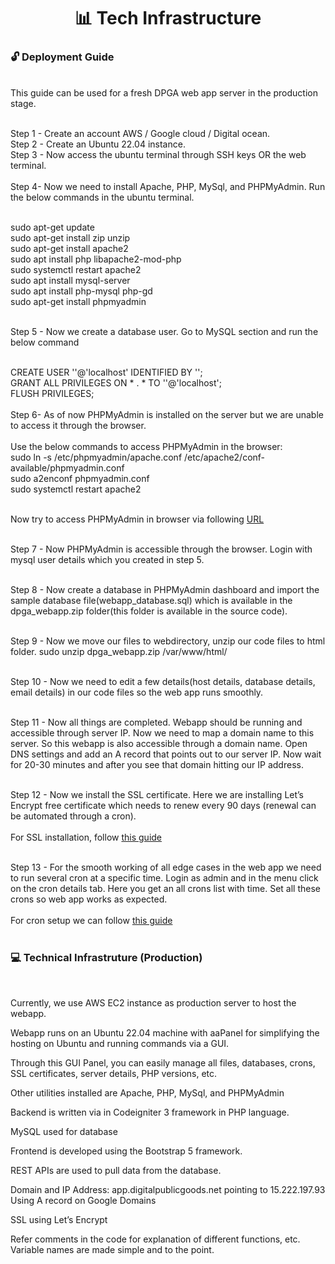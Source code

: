 <h1 align="center"> 📊 Tech Infrastructure </h1> 

<h3> 🔓 Deployment Guide </h3> 
<br> This guide can be used for a fresh DPGA web app server in the production stage.

<br>Step 1 - Create an account AWS / Google cloud / Digital ocean. 
<br>Step 2 - Create an Ubuntu 22.04 instance.
<br>Step 3 - Now access the ubuntu terminal through SSH keys OR the web terminal.
<br><br>Step 4- Now we need to install Apache, PHP, MySql, and PHPMyAdmin. Run the below commands in the ubuntu terminal.

<br>sudo apt-get update
<br>sudo apt-get install zip unzip
<br>sudo apt-get install apache2
<br>sudo apt install php libapache2-mod-php
<br>sudo systemctl restart apache2
<br>sudo apt install mysql-server
<br>sudo apt install php-mysql php-gd
<br>sudo apt-get install phpmyadmin

<br>Step 5 - Now we create a database user. Go to MySQL section and run the below command

<br>CREATE USER '<DPGAUSER>'@'localhost' IDENTIFIED BY '<DPGADBUSERPASSWORD>';
<br>GRANT ALL PRIVILEGES ON * . * TO '<DPGAUSER>'@'localhost';
<br>FLUSH PRIVILEGES;
<br>
<br>Step 6- As of now PHPMyAdmin is installed on the server but we are unable to access it through the browser.
<br>  <br>Use the below commands to access PHPMyAdmin in the browser:
<br>sudo ln -s /etc/phpmyadmin/apache.conf /etc/apache2/conf-available/phpmyadmin.conf
<br>sudo a2enconf phpmyadmin.conf
<br>sudo systemctl restart apache2

<br>Now try to access PHPMyAdmin in browser via following <a href="http://<SERVERIP>/phpmyadmin">URL</a>


<br>Step 7 - Now PHPMyAdmin is accessible through the browser. Login with mysql user details which you created in step 5.

<br>Step 8 - Now create a database in PHPMyAdmin dashboard and import the sample database file(webapp_database.sql) which is available in the dpga_webapp.zip folder(this folder is available in the source code). 

<br>Step 9 - Now we move our files to webdirectory, unzip our code files to html folder.
sudo unzip dpga_webapp.zip /var/www/html/

<br>Step 10 - Now we need to edit a few details(host details, database details, email details) in our code files so the web app runs smoothly.

  <br>Step 11 - Now all things are completed. Webapp should be running and accessible through server IP. Now we need to map a domain name to this server. So this webapp is also accessible through a domain name. 
Open DNS settings and add an A record that points out to our server IP. Now wait for 20-30 minutes and after you see that domain hitting our IP address.

<br>Step 12 - Now we install the SSL certificate. Here we are installing Let’s Encrypt free certificate which needs to renew every 90 days (renewal can be automated through a cron).
<br> <br>For SSL installation, follow <a href="https://certbot.eff.org/instructions?ws=apache&os=ubuntufocal"> this guide </a>



<br>Step 13 - For the smooth working of all edge cases in the web app we need to run several cron at a specific time. Login as admin and in the menu click on the cron details tab. Here you get an all crons list with time. Set all these crons so web app works as expected.
<br><br>For cron setup we can follow <a href="https://www.digitalocean.com/community/tutorials/how-to-use-cron-to-automate-tasks-ubuntu-1804"> this guide </a>
<br>
<br>
  <h3> 💻  Technical Infrastruture (Production)</h3>
<br>

Currently, we use AWS EC2 instance as production server to host the webapp.

Webapp runs on an Ubuntu 22.04 machine with aaPanel for simplifying the hosting on Ubuntu and running commands via a GUI.

Through this GUI Panel, you can easily manage all files, databases, crons, SSL certificates, server details, PHP versions, etc.

Other utilities installed are Apache, PHP, MySql, and PHPMyAdmin

Backend is written via in Codeigniter 3 framework in PHP language.

MySQL used for database

Frontend is developed using the Bootstrap 5 framework.

REST APIs are used to pull data from the database.

Domain and IP Address: app.digitalpublicgoods.net pointing to 15.222.197.93 Using A record on Google Domains

SSL using Let’s Encrypt

Refer comments in the code for explanation of different functions, etc. Variable names are made simple and to the point.

